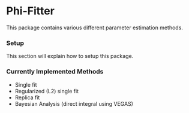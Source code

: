 # Phi-Fitter 
This package contains various different parameter estimation
methods. 

### Setup 
This section will explain how to setup this package.

### Currently Implemented Methods 
- Single fit 
- Regularized (L2) single fit 
- Replica fit
- Bayesian Analysis (direct integral using VEGAS)

